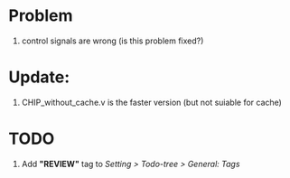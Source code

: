 # Problem
1. control signals are wrong (is this problem fixed?)

# Update:
1. CHIP_without_cache.v is the faster version (but not suiable for cache)

# TODO
1. Add **"REVIEW"** tag to _Setting > Todo-tree > General: Tags_

